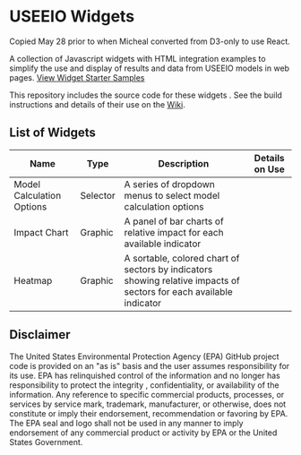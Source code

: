 # USEEIO Widgets

Copied May 28 prior to when Micheal converted from D3-only to use React.  

A collection of Javascript widgets with HTML integration examples
to simplify the use and display of results and data from USEEIO models
in web pages. [View Widget Starter Samples](https://modelearth.github.io/io/charts/)

This repository includes the source code for these widgets
. See the build instructions and details of their use on the [Wiki](https://github.com/USEPA/useeio-widgets/wiki/).

## List of Widgets

|Name|Type|Description|Details on Use|
|---|---|---|---|
| Model Calculation Options| Selector| A series of dropdown menus to select model calculation options||
| Impact Chart| Graphic| A panel of bar charts of relative impact for each available indicator||
| Heatmap| Graphic| A sortable, colored chart of sectors by indicators showing relative impacts of sectors for each available indicator||

## Disclaimer

The United States Environmental Protection Agency (EPA) GitHub project code is provided on an "as is" basis
and the user assumes responsibility for its use.  EPA has relinquished control of the information and no longer
has responsibility to protect the integrity , confidentiality, or availability of the information.  Any
reference to specific commercial products, processes, or services by service mark, trademark, manufacturer,
or otherwise, does not constitute or imply their endorsement, recommendation or favoring by EPA.  The EPA seal
and logo shall not be used in any manner to imply endorsement of any commercial product or activity by EPA or
the United States Government.
